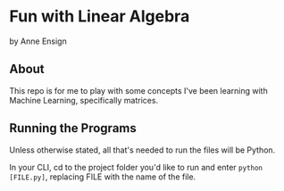 # Fun with Linear Algebra

by Anne Ensign

## About

This repo is for me to play with some concepts I've been learning with Machine Learning, specifically matrices.

## Running the Programs

Unless otherwise stated, all that's needed to run the files will be Python. 

In your CLI, cd to the project folder you'd like to run and enter `python [FILE.py]`, replacing FILE with the name of the file.
